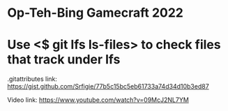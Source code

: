 # Op-Teh-Bing Gamecraft 2022

# Use <$ git lfs ls-files> to check files that track under lfs
.gitattributes link: https://gist.github.com/Srfigie/77b5c15bc5eb61733a74d34d10b3ed87

Video link: https://www.youtube.com/watch?v=09McJ2NL7YM
